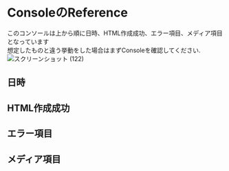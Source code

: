 # ConsoleのReference
このコンソールは上から順に日時、HTML作成成功、エラー項目、メディア項目となっています  
想定したものと違う挙動をした場合はまずConsoleを確認してください.  
![スクリーンショット (122)](https://user-images.githubusercontent.com/89577404/152277085-39190b89-f563-4894-81c2-736ea5aac4bf.png)
## 日時
## HTML作成成功
## エラー項目
## メディア項目
